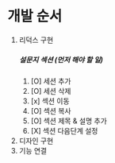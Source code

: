 # 개발 순서

1. 리덕스 구현
   ##### 설문지 섹션 (먼저 해야 할 일)
   1. [O] 세션 추가
   2. [O] 세션 삭제
   3. [x] 섹션 이동
   4. [O] 섹션 복사
   5. [O] 섹션 제목 & 설명 추가
   6. [X] 섹션 다음단계 설정
2. 디자인 구현
3. 기능 연결
